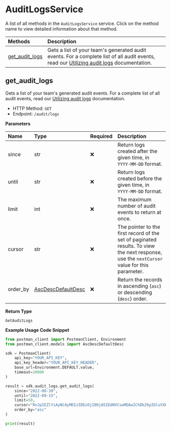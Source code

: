 # AuditLogsService

A list of all methods in the `AuditLogsService` service. Click on the method name to view detailed information about that method.

| Methods                           | Description                                                                                                                                                                                              |
| :-------------------------------- | :------------------------------------------------------------------------------------------------------------------------------------------------------------------------------------------------------- |
| [get_audit_logs](#get_audit_logs) | Gets a list of your team's generated audit events. For a complete list of all audit events, read our [Utilizing audit logs](https://learning.postman.com/docs/administration/audit-logs/) documentation. |

## get_audit_logs

Gets a list of your team's generated audit events. For a complete list of all audit events, read our [Utilizing audit logs](https://learning.postman.com/docs/administration/audit-logs/) documentation.

- HTTP Method: `GET`
- Endpoint: `/audit/logs`

**Parameters**

| Name     | Type                                                  | Required | Description                                                                                                                                |
| :------- | :---------------------------------------------------- | :------- | :----------------------------------------------------------------------------------------------------------------------------------------- |
| since    | str                                                   | ❌       | Return logs created after the given time, in `YYYY-MM-DD` format.                                                                          |
| until    | str                                                   | ❌       | Return logs created before the given time, in `YYYY-MM-DD` format.                                                                         |
| limit    | int                                                   | ❌       | The maximum number of audit events to return at once.                                                                                      |
| cursor   | str                                                   | ❌       | The pointer to the first record of the set of paginated results. To view the next response, use the `nextCursor` value for this parameter. |
| order_by | [AscDescDefaultDesc](../models/AscDescDefaultDesc.md) | ❌       | Return the records in ascending (`asc`) or descending (`desc`) order.                                                                      |

**Return Type**

`GetAuditLogs`

**Example Usage Code Snippet**

```python
from postman_client import PostmanClient, Environment
from postman_client.models import AscDescDefaultDesc

sdk = PostmanClient(
    api_key="YOUR_API_KEY",
    api_key_header="YOUR_API_KEY_HEADER",
    base_url=Environment.DEFAULT.value,
    timeout=10000
)

result = sdk.audit_logs.get_audit_logs(
    since="2022-08-30",
    until="2022-09-15",
    limit=50,
    cursor="RnJpIEZlYiAyNCAyMDIzIDEzOjI0OjA5IEdNVCswMDAwIChDb29yZGluYXRlZCBVbml2ZXJzYWwgVGltZSk=",
    order_by="asc"
)

print(result)
```

<!-- This file was generated by liblab | https://liblab.com/ -->
